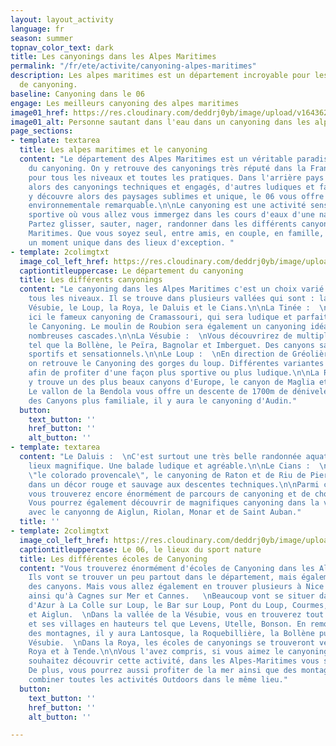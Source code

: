 ```yaml
---
layout: layout_activity
language: fr
season: summer
topnav_color_text: dark
title: Les canyonings dans les Alpes Maritimes
permalink: "/fr/ete/activite/canyoning-alpes-maritimes"
description: Les alpes maritimes est un département incroyable pour les pratiquants
  de canyoning.
baseline: Canyoning dans le 06
engage: Les meilleurs canyoning des alpes maritimes
image01_href: https://res.cloudinary.com/deddrj0yb/image/upload/v1643629416/website/Canyoning%2006/GPTempDownload_2_o77y31.jpg
image01_alt: Personne sautant dans l'eau dans un canyoning dans les alpes maritimes
page_sections:
- template: textarea
  title: Les alpes maritimes et le canyoning
  content: "Le département des Alpes Maritimes est un véritable paradis pour la pratique
    du canyoning. On y retrouve des canyonings très réputé dans la France et cela
    pour tous les niveaux et toutes les pratiques. Dans l'arrière pays niçois on retrouve
    alors des canyonings techniques et engagés, d'autres ludiques et familiales. On
    y découvre alors des paysages sublimes et unique, le 06 vous offre une diversité
    environnementale remarquable.\n\nLe canyoning est une activité sensationnel, ludique,
    sportive où vous allez vous immergez dans les cours d'eaux d'une nature sauvage.
    Partez glisser, sauter, nager, randonner dans les différents canyons des Alpes
    Maritimes. Que vous soyez seul, entre amis, en couple, en famille, vous partagerez
    un moment unique dans des lieux d'exception. "
- template: 2colimgtxt
  image_col_left_href: https://res.cloudinary.com/deddrj0yb/image/upload/v1643629416/website/Canyoning%2006/IMG_2438_y5voyg.jpg
  captiontitleuppercase: Le département du canyoning
  title: Les différents canyonings
  content: "Le canyoning dans les Alpes Maritimes c'est un choix varié et large pour
    tous les niveaux. Il se trouve dans plusieurs vallées qui sont : la Tinée, la
    Vésubie, le Loup, la Roya, le Daluis et le Cians.\n\nLa Tinée :  \nVous trouverez
    ici le fameux canyoning de Cramassouri, qui sera ludique et parfait pour débuter
    le Canyoning. Le moulin de Roubion sera également un canyoning idéale avec de
    nombreuses cascades.\n\nLa Vésubie :  \nVous découvrirez de multiples canyonings
    tel que la Bollène, le Peïra, Bagnolar et Imberguet. Des canyons sauvages, plus
    sportifs et sensationnels.\n\nLe Loup :  \nEn direction de Gréolières et Gourdon
    on retrouve le Canyoning des gorges du loup. Différentes variantes sont possibles
    afin de profiter d'une façon plus sportive ou plus ludique.\n\nLa Roya :  \nOn
    y trouve un des plus beaux canyons d'Europe, le canyon de Maglia et de Morghé.
    Le vallon de la Bendola vous offre un descente de 1700m de dénivelé négatif. Pour
    des Canyons plus familiale, il y aura le canyoning d'Audin."
  button:
    text_button: ''
    href_button: ''
    alt_button: ''
- template: textarea
  content: "Le Daluis :  \nC'est surtout une très belle randonnée aquatique dans un
    lieux magnifique. Une balade ludique et agréable.\n\nLe Cians :  \nAppelé également
    \"le colorado provencale\", le canyoning de Raton et de Riu de Pierlas vous plongera
    dans un décor rouge et sauvage aux descentes techniques.\n\nParmi ces 6 vallées,
    vous trouverez encore énormément de parcours de canyoning et de choix possibles.
    Vous pourrez également découvrir de magnifiques canyoning dans la vallée de l'Esteron
    avec le canyonng de Aiglun, Riolan, Monar et de Saint Auban."
  title: ''
- template: 2colimgtxt
  image_col_left_href: https://res.cloudinary.com/deddrj0yb/image/upload/v1642516879/website/summer/pexels-aaron-kittredge-999093_stpngc.jpg
  captiontitleuppercase: Le 06, le lieux du sport nature
  title: Les différentes écoles de Canyoning
  content: "Vous trouverez énormément d'écoles de Canyoning dans les Alpes-Maritimes.
    Ils vont se trouver un peu partout dans le département, mais également en fonction
    des canyons. Mais vous allez également en trouver plusieurs à Nice et ses environs,
    ainsi qu'à Cagnes sur Mer et Cannes.   \nBeaucoup vont se situer dans les Préalpes
    d'Azur à La Colle sur Loup, le Bar sur Loup, Pont du Loup, Courmes, Andon, Gréolières
    et Aiglun.  \nDans la vallée de la Vésubie, vous en trouverez tout bas vers Carros
    et ses villages en hauteurs tel que Levens, Utelle, Bonson. En remontant en direction
    des montagnes, il y aura Lantosque, la Roquebillière, la Bollène puis St Martin
    Vésubie.  \nDans la Roya, les écoles de canyonings se trouveront vers Breuil sur
    Roya et à Tende.\n\nVous l'avez compris, si vous aimez le canyoning ou que vous
    souhaitez découvrir cette activité, dans les Alpes-Maritimes vous serez au paradis.
    De plus, vous pourrez aussi profiter de la mer ainsi que des montagnes. De quoi
    combiner toutes les activités Outdoors dans le même lieu."
  button:
    text_button: ''
    href_button: ''
    alt_button: ''

---
```

